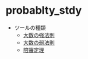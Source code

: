 probablty_stdy
==============

* ツールの種類
  - [大数の強法則](dspbdist)
  - [大数の弱法則](dspbdist2)
  - [陪審定理](dspbdist3)
